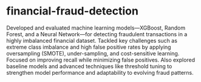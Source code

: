 # financial-fraud-detection
Developed and evaluated machine learning models—XGBoost, Random Forest, and a Neural Network—for detecting fraudulent transactions in a highly imbalanced financial dataset. Tackled key challenges such as extreme class imbalance and high false positive rates by applying oversampling (SMOTE), under-sampling, and cost-sensitive learning. Focused on improving recall while minimizing false positives. Also explored baseline models and advanced techniques like threshold tuning to strengthen model performance and adaptability to evolving fraud patterns.
